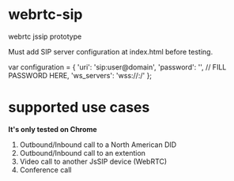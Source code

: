 # webrtc-sip
webrtc jssip prototype

Must add SIP server configuration at index.html before testing.

var configuration = {
    'uri': 'sip:user@domain',
    'password': '', // FILL PASSWORD HERE,
    'ws_servers': 'wss://<ws server ip or fqdn>:<port>/'
};

# supported use cases
__It's only tested on Chrome__

1. Outbound/Inbound call to a North American DID
2. Outbound/Inbound call to an extention
3. Video call to another JsSIP device (WebRTC) 
4. Conference call
